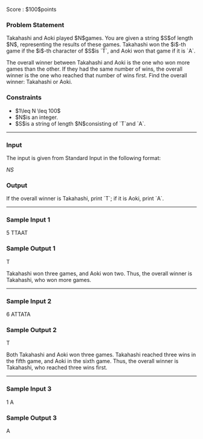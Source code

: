 
<div>

<span>

<span>

<p>
Score : $100$points
</p>

<div>

<section>

### **Problem Statement**

<p>
Takahashi and Aoki played $N$games.
You are given a string $S$of length $N$, representing the results of these games.
Takahashi won the $i$-th game if the $i$-th character of $S$is `T`, and Aoki won that game if it is `A`.
</p>

<p>
The overall winner between Takahashi and Aoki is the one who won more games than the other.
If they had the same number of wins, the overall winner is the one who reached that number of wins first.
Find the overall winner: Takahashi or Aoki.
</p>

</section>

</div>

<div>

<section>

### **Constraints**

<ul>

<li>
$1\leq N \leq 100$
</li>

<li>
$N$is an integer.
</li>

<li>
$S$is a string of length $N$consisting of `T`and `A`.
</li>

</ul>

</section>

</div>

---

<div>

<div>

<section>

### **Input**

<p>
The input is given from Standard Input in the following format:
</p>

<div>

$N$$S$
</div>

</section>

</div>

<div>

<section>

### **Output**

<p>
If the overall winner is Takahashi, print `T`; if it is Aoki, print `A`.
</p>

</section>

</div>

</div>

---

<div>

<section>

### **Sample Input 1**

<div>

5
TTAAT

</div>

</section>

</div>

<div>

<section>

### **Sample Output 1**

<div>

T

</div>

<p>
Takahashi won three games, and Aoki won two.
Thus, the overall winner is Takahashi, who won more games.
</p>

</section>

</div>

---

<div>

<section>

### **Sample Input 2**

<div>

6
ATTATA

</div>

</section>

</div>

<div>

<section>

### **Sample Output 2**

<div>

T

</div>

<p>
Both Takahashi and Aoki won three games.
Takahashi reached three wins in the fifth game, and Aoki in the sixth game.
Thus, the overall winner is Takahashi, who reached three wins first.
</p>

</section>

</div>

---

<div>

<section>

### **Sample Input 3**

<div>

1
A

</div>

</section>

</div>

<div>

<section>

### **Sample Output 3**

<div>

A

</div>

</section>

</div>

</span>

</span>

</div>
